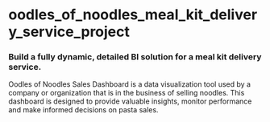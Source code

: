 # oodles_of_noodles_meal_kit_delivery_service_project

### Build a fully dynamic, detailed BI solution for a meal kit delivery service.

Oodles of Noodles Sales Dashboard is a data visualization tool used by a company or organization that is in the business of selling noodles. This dashboard is designed to provide valuable insights, monitor performance and make informed decisions on pasta sales.
